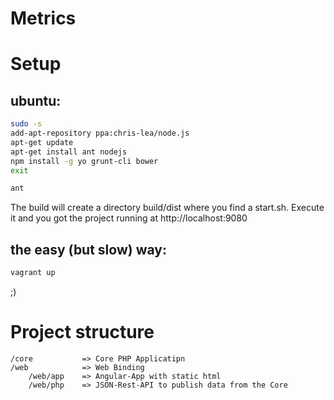 Metrics
=======

Setup
=====

## ubuntu:
```bash
sudo -s
add-apt-repository ppa:chris-lea/node.js
apt-get update
apt-get install ant nodejs
npm install -g yo grunt-cli bower
exit

ant
```
The build will create a directory build/dist where you find a start.sh.
Execute it and you got the project running at http://localhost:9080

## the easy (but slow) way:
```bash
vagrant up
```
;)


Project structure
=================
```
/core           => Core PHP Applicatipn
/web            => Web Binding
    /web/app    => Angular-App with static html
    /web/php    => JSON-Rest-API to publish data from the Core
```
